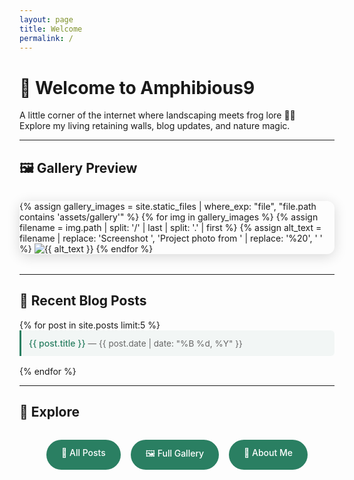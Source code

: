 ```yaml
---
layout: page
title: Welcome
permalink: /
---
```


# 🌿 Welcome to Amphibious9

A little corner of the internet where landscaping meets frog lore 🐸✨  
Explore my living retaining walls, blog updates, and nature magic.

---

## 🖼️ Gallery Preview

<div class="carousel">
  {% assign gallery_images = site.static_files | where_exp: "file", "file.path contains 'assets/gallery'" %}
  {% for img in gallery_images %}
    {% assign filename = img.path | split: '/' | last | split: '.' | first %}
    {% assign alt_text = filename | replace: 'Screenshot ', 'Project photo from ' | replace: '%20', ' ' %}
    <img src="{{ img.path }}" alt="{{ alt_text }}" class="slide{% if forloop.first %} active{% endif %}" loading="lazy">
  {% endfor %}
</div>

<script>
let index = 0;
const slides = document.querySelectorAll('.carousel .slide');

function rotateSlides() {
  if (slides.length === 0) return;
  
  slides[index].classList.remove('active');
  index = (index + 1) % slides.length;
  slides[index].classList.add('active');
}

// Only start rotation if we have slides
if (slides.length > 1) {
  setInterval(rotateSlides, 4000);
}
</script>

<style>
.carousel {
  max-width: 600px;
  margin: 2rem auto;
  position: relative;
  border-radius: 12px;
  overflow: hidden;
  box-shadow: 0 4px 20px rgba(0,0,0,0.15);
}

.slide {
  display: none;
  width: 100%;
  height: 350px;
  object-fit: cover;
  transition: opacity 0.5s ease-in-out;
}

.slide.active {
  display: block;
}

.post-list {
  padding-left: 0;
  list-style: none;
}

.post-list li {
  margin-bottom: 1rem;
  padding: 0.75rem;
  border-left: 3px solid #2a7f62;
  background: rgba(42, 127, 98, 0.05);
  border-radius: 0 6px 6px 0;
  transition: background-color 0.3s ease;
}

.post-list li:hover {
  background: rgba(42, 127, 98, 0.1);
}

.post-list a {
  color: #2a7f62;
  text-decoration: none;
  font-weight: 500;
}

.post-list a:hover {
  text-decoration: underline;
  color: #1e5a47;
}

.post-list small {
  color: #666;
  font-size: 0.85rem;
}

.explore-links {
  display: flex;
  gap: 1rem;
  flex-wrap: wrap;
  justify-content: center;
  margin: 2rem 0;
}

.explore-links a {
  display: inline-block;
  padding: 0.75rem 1.5rem;
  background: #2a7f62;
  color: white;
  text-decoration: none;
  border-radius: 25px;
  transition: all 0.3s ease;
  font-weight: 500;
}

.explore-links a:hover {
  background: #1e5a47;
  transform: translateY(-2px);
  box-shadow: 0 4px 12px rgba(42, 127, 98, 0.3);
  color: white;
}

/* Responsive design */
@media (max-width: 768px) {
  .carousel {
    margin: 1rem auto;
    max-width: 90%;
  }
  
  .slide {
    height: 250px;
  }
  
  .explore-links {
    flex-direction: column;
    align-items: center;
  }
  
  .explore-links a {
    width: 200px;
    text-align: center;
  }
}
</style>

---

## 📝 Recent Blog Posts

<ul class="post-list">
  {% for post in site.posts limit:5 %}
    <li>
      <a href="{{ post.url | relative_url }}">{{ post.title }}</a>
      <small> — {{ post.date | date: "%B %d, %Y" }}</small>
    </li>
  {% endfor %}
</ul>

---

## 🌱 Explore

<div class="explore-links">
  <a href="/posts/">📝 All Posts</a>
  <a href="/gallery/">🖼️ Full Gallery</a>
  <a href="/about/">📜 About Me</a>
</div>

